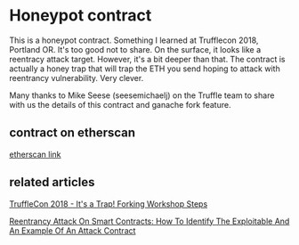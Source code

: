 # Honeypot contract
This is a honeypot contract. Something I learned at Trufflecon 2018, Portland OR. It's too good not to share.
On the surface, it looks like a reentracy attack target. However, it's a bit deeper than that. The contract is actually a honey trap that will trap the ETH you send hoping to attack with reentrancy vulnerability. Very clever.

Many thanks to Mike Seese (seesemichaelj) on the Truffle team to share with us the details of this contract and ganache fork feature.  

## contract on etherscan
[etherscan link](https://etherscan.io/address/0x95d34980095380851902ccd9a1fb4c813c2cb639#code)

## related articles
[TruffleCon 2018 - It's a Trap! Forking Workshop Steps](https://docs.google.com/document/d/1PF_LGcnMKfLxe9E4kzwb4r1vhUoGa35PNZmEIZANF3Q/mobilebasic)

[Reentrancy Attack On Smart Contracts: How To Identify The Exploitable And An Example Of An Attack Contract](https://medium.com/@gus_tavo_guim/reentrancy-attack-on-smart-contracts-how-to-identify-the-exploitable-and-an-example-of-an-attack-4470a2d8dfe4)
